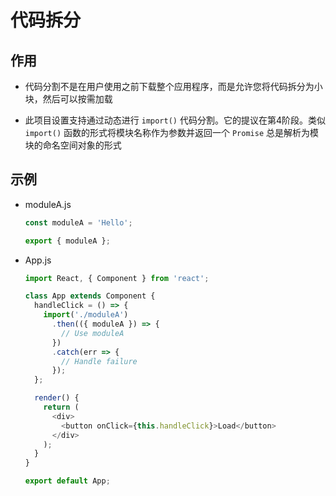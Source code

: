 # 代码拆分

## 作用

  - 代码分割不是在用户使用之前下载整个应用程序，而是允许您将代码拆分为小块，然后可以按需加载

  - 此项目设置支持通过动态进行 `import()` 代码分割。它的提议在第4阶段。类似 `import()` 函数的形式将模块名称作为参数并返回一个 `Promise` 总是解析为模块的命名空间对象的形式

## 示例

  - moduleA.js

    ```javascript
    const moduleA = 'Hello';

    export { moduleA };
    ```

  - App.js

    ```javascript
    import React, { Component } from 'react';

    class App extends Component {
      handleClick = () => {
        import('./moduleA')
          .then(({ moduleA }) => {
            // Use moduleA
          })
          .catch(err => {
            // Handle failure
          });
      };

      render() {
        return (
          <div>
            <button onClick={this.handleClick}>Load</button>
          </div>
        );
      }
    }

    export default App;
    ```
